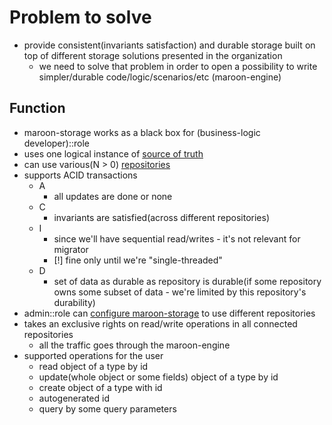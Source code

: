 # Problem to solve
- provide consistent(invariants satisfaction) and durable storage built on top of different storage solutions presented in the organization
	- we need to solve that problem in order to open a possibility to write simpler/durable code/logic/scenarios/etc (maroon-engine)

## Function
- maroon-storage works as a black box for (business-logic developer)::role
- uses one logical instance of [source of truth](./maroon-source-of-truth.md)
- can use various(N > 0) [repositories](./repository.md)
- supports ACID transactions
	- A
		- all updates are done or none
	- C
		- invariants are satisfied(across different repositories)
	- I
		- since we'll have sequential read/writes - it's not relevant for migrator
		- [!] fine only until we're "single-threaded"
	- D
		- set of data as durable as repository is durable(if some repository owns some subset of data - we're limited by this repository's durability)
- admin::role can [configure maroon-storage](./maroong-storage-config.md) to use different repositories
- takes an exclusive rights on read/write operations in all connected repositories
	- all the traffic goes through the maroon-engine
- supported operations for the user
	- read object of a type by id
	- update(whole object or some fields) object of a type by id
	- create object of a type with id
	- autogenerated id
	- query by some query parameters